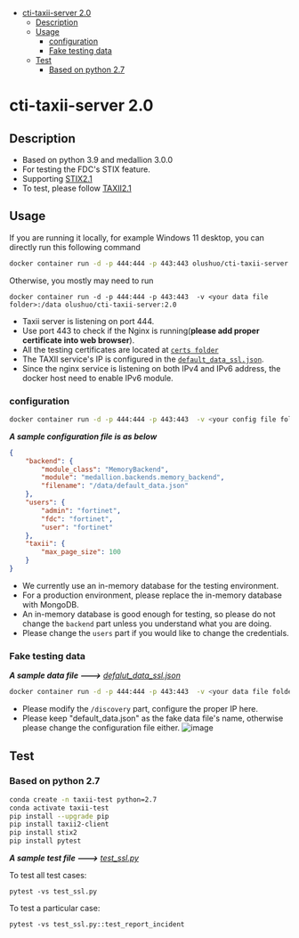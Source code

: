 - [cti-taxii-server 2.0](#cti-taxii-server-10)
  - [Description](#description)
  - [Usage](#usage)
    - [configuration](#configuration)
    - [Fake testing data](#fake-testing-data)
  - [Test](#test)
    - [Based on python 2.7](#based-on-python-27)
# cti-taxii-server 2.0 #

## Description ##
- Based on python 3.9 and medallion 3.0.0
- For testing the FDC's STIX feature.
- Supporting [STIX2.1](https://docs.oasis-open.org/cti/stix/v2.1/csprd01/stix-v2.1-csprd01.html)
- To test, please follow [TAXII2.1](https://docs.oasis-open.org/cti/taxii/v2.1/csprd02/taxii-v2.1-csprd02.html)

## Usage ##
If you are running it locally, for example Windows 11 desktop, you can directly run this following command
```bash
docker container run -d -p 444:444 -p 443:443 olushuo/cti-taxii-server:2.0
```
Otherwise, you mostly may need to run
```
docker container run -d -p 444:444 -p 443:443  -v <your data file folder>:/data olushuo/cti-taxii-server:2.0
```
- Taxii server is listening on port 444.
- Use port 443 to check if the Nginx is running(**please add proper certificate into web browser**).
- All the testing certificates are located at [`certs folder`](https://github.com/olushuo/Taxii-Server/tree/main/certs)
- The TAXII service's IP is configured in the [`default_data_ssl.json`](#fake-testing-data).
- Since the nginx service is listening on both IPv4 and IPv6 address, the docker host need to enable IPv6 module.

### configuration ###
```bash
docker container run -d -p 444:444 -p 443:443  -v <your config file folder>:/conf olushuo/cti-taxii-server:2.0
```
***A sample configuration file is as below***
```json
{
    "backend": {
        "module_class": "MemoryBackend",
        "module": "medallion.backends.memory_backend",
        "filename": "/data/default_data.json"
    },
    "users": {
        "admin": "fortinet",
        "fdc": "fortinet",
        "user": "fortinet"
    },
    "taxii": {
        "max_page_size": 100
    }
}
```
- We currently use an in-memory database for the testing environment.
- For a production environment, please replace the in-memory database with MongoDB.
- An in-memory database is good enough for testing, so please do not change the `backend` part unless you understand what you are doing.
- Please change the `users` part if you would like to change the credentials.

### Fake testing data ###
***A sample data file --->***
*[defalut_data_ssl.json](https://github.com/olushuo/Taxxii-Server/blob/main/data/default_data_ssl.json)*
```bash
docker container run -d -p 444:444 -p 443:443  -v <your data file folder>:/data olushuo/cti-taxii-server:2.0
```
- Please modify the `/discovery` part, configure the proper IP here.
- Please keep "default_data.json" as the fake data file's name, otherwise please change the configuration file either.
![image](https://user-images.githubusercontent.com/13208409/152693962-284556fb-011e-4aa1-8860-836bf4857931.png)



## Test ##
### Based on python 2.7 ###
```bash
conda create -n taxii-test python=2.7
conda activate taxii-test
pip install --upgrade pip
pip install taxii2-client
pip install stix2
pip install pytest
```
***A sample test file --->***
*[test_ssl.py](https://github.com/olushuo/Taxxii-Server/blob/main/test_ssl.py)*

To test all test cases:
```
pytest -vs test_ssl.py
```
To test a particular case:
```
pytest -vs test_ssl.py::test_report_incident
```
